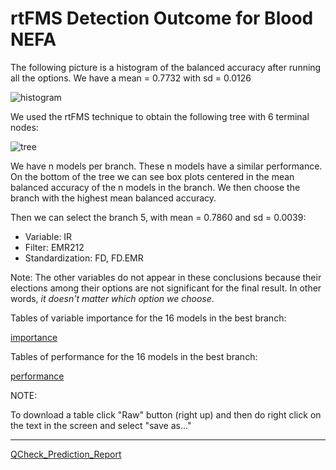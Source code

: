 # rtFMS Detection Outcome for Blood NEFA

The following picture is a histogram of the balanced accuracy after running all the options. We have a mean = 0.7732 with sd = 0.0126

![histogram](https://github.com/JFMandujanoR/QCheck_Prediction_Report/blob/master/Hist_Binary_Bal_Acc_GLMNET_NEFA.png)

We used the rtFMS technique to obtain the following tree with 6 terminal nodes:

![tree](https://github.com/JFMandujanoR/QCheck_Prediction_Report/blob/master/Tree_Bal_Acc_GLMNET_NEFA.png)

We have n models per branch. These n models have a similar performance. On the bottom of the tree we can see box plots centered in the mean balanced accuracy of the n models in the branch. We then choose the branch with the highest mean balanced accuracy.

Then we can select the branch 5, with mean = 0.7860 and sd = 0.0039:

- Variable: IR
- Filter: EMR212
- Standardization: FD, FD.EMR

Note: The other variables do not appear in these conclusions because their elections among their options are not significant for the final result. In other words, _it doesn't matter which option we choose_.

Tables of variable importance for the 16 models in the best branch:

[importance](https://github.com/JFMandujanoR/QCheck_Prediction_Report/blob/master/NEFA_binary_tables_importance.csv)

Tables of performance for the 16 models in the best branch: 

[performance](https://github.com/JFMandujanoR/QCheck_Prediction_Report/blob/master/NEFA_binary_tables_performance.csv)

NOTE: 

To download a table click "Raw" button (right up) and then do right click on the text in the screen and select "save as..."
_________________________________________________________________________________________________________________________________
[QCheck_Prediction_Report](https://github.com/JFMandujanoR/QCheck_Prediction_Report/blob/master/README.md)
